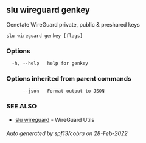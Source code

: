 ## slu wireguard genkey

Genetate WireGuard private, public & preshared keys

```
slu wireguard genkey [flags]
```

### Options

```
  -h, --help   help for genkey
```

### Options inherited from parent commands

```
      --json   Format output to JSON
```

### SEE ALSO

* [slu wireguard](slu_wireguard.md)	 - WireGuard Utils

###### Auto generated by spf13/cobra on 28-Feb-2022
